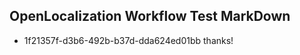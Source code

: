 ## OpenLocalization Workflow Test MarkDown
* 1f21357f-d3b6-492b-b37d-dda624ed01bb thanks!

<!--HONumber=Jul16_HO3-->


